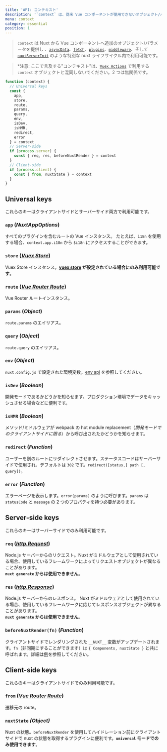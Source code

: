 ```yaml
---
title: 'API: コンテキスト'
description: '`context` は、従来 Vue コンポーネントが使用できないオブジェクト/パラメータを Nuxt から追加で提供します。`context` は `asyncData`、`plugins`、`middlewares`、`modules` や `store/nuxtServerInit` といった nuxt の特別なライフサイクル内で使用できます。'
menu: context
category: essential
position: 1
---
```


> `context` は Nuxt から Vue コンポーネントへ追加のオブジェクト/パラメータを提供し 、[`asyncData`](/api)、[`fetch`](/api/pages-fetch)、[`plugins`](/guide/plugins)、[`middleware`](/guide/routing/#%E3%83%9F%E3%83%89%E3%83%AB%E3%82%A6%E3%82%A7%E3%82%A2)、そして [`nuxtServerInit`](/guide/vuex-store/#nuxtserverinit-%E3%82%A2%E3%82%AF%E3%82%B7%E3%83%A7%E3%83%B3) のような特別な nuxt ライフサイクル内で利用可能です。

> \*注意: ここで言及する"コンテキスト"は、[`Vuex Actions`](https://vuex.vuejs.org/ja/guide/actions.html) で利用する `context` オブジェクトと混同しないでください。2 つは無関係です。

```js
function (context) {
  // Universal keys
  const {
    app,
    store,
    route,
    params,
    query,
    env,
    isDev,
    isHMR,
    redirect,
    error
  } = context
  // Server-side
  if (process.server) {
    const { req, res, beforeNuxtRender } = context
  }
  // Client-side
  if (process.client) {
    const { from, nuxtState } = context
  }
}
```

## Universal keys

これらのキーはクライアントサイドとサーバーサイド両方で利用可能です。

### `app` (_NuxtAppOptions_)

すべてのプラグインを含むルートの Vue インスタンス。 たとえば、`i18n` を使用する場合、`context.app.i18n` から `$i18n` にアクセスすることができます。

### `store` ([_Vuex Store_](https://vuex.vuejs.org/ja/api/#vuex-store-%E3%82%A4%E3%83%B3%E3%82%B9%E3%82%BF%E3%83%B3%E3%82%B9%E3%83%97%E3%83%AD%E3%83%91%E3%83%86%E3%82%A3))

Vuex Store インスタンス。**[vuex store](/guide/vuex-store) が設定されている場合にのみ利用可能です**。

### `route` ([_Vue Router Route_](https://router.vuejs.org/ja/api/#%E3%83%AB%E3%83%BC%E3%83%88%E3%82%AA%E3%83%96%E3%82%B8%E3%82%A7%E3%82%AF%E3%83%88))

Vue Router ルートインスタンス。

### `params` (_Object_)

`route.params` のエイリアス。

### `query` (_Object_)

`route.query` のエイリアス。

### `env` (_Object_)

`nuxt.config.js` で設定された環境変数。[env api](/api/configuration-env) を参照してください。

### `isDev` (_Boolean_)

開発モードであるかどうかを知らせます。プロダクション環境でデータをキャッシュさせる場合などに便利です。

### `isHMR` (_Boolean_)

メソッド/ミドルウェアが webpack の hot module replacement（_開発モードでのクライアントサイドに限る_）から呼び出されたかどうかを知らせます。

### `redirect` (_Function_)

ユーザーを別のルートにリダイレクトさせます。ステータスコードはサーバーサイドで使用され、デフォルトは `302` です。`redirect([status,] path [, query])`。

### `error` (_Function_)

エラーページを表示します。`error(params)` のように呼びます。`params` は `statusCode` と `message` の 2 つのプロパティを持つ必要があります。

## Server-side keys

これらのキーはサーバーサイドでのみ利用可能です。

### `req` ([_http.Request_](https://nodejs.org/api/http.html#http_class_http_incomingmessage))

Node.js サーバーからのリクエスト。Nuxt がミドルウェアとして使用されている場合、使用しているフレームワークによってリクエストオブジェクトが異なることがあります。<br>**`nuxt generate` からは使用できません**。

### `res` ([_http.Response_](https://nodejs.org/api/http.html#http_class_http_serverresponse))

Node.js サーバーからのレスポンス。 Nuxt がミドルウェアとして使用されている場合、使用しているフレームワークに応じてレスポンスオブジェクトが異なることがあります。<br>**`nuxt generate` からは使用できません**。

### `beforeNuxtRender(fn)` (_Function_)

クライアントサイドでレンダリングされた `__NUXT__` 変数がアップデートされます。`fn`（非同期にすることができます）は `{ Components, nuxtState }` と共に呼ばれます。詳細は[例](https://github.com/nuxt/nuxt.js/blob/cf6b0df45f678c5ac35535d49710c606ab34787d/test/fixtures/basic/pages/special-state.vue)を参照してください。

## Client-side keys

これらのキーはクライアントサイドでのみ利用可能です。

### `from` ([_Vue Router Route_](https://router.vuejs.org/ja/api/#%E3%83%AB%E3%83%BC%E3%83%88%E3%82%AA%E3%83%96%E3%82%B8%E3%82%A7%E3%82%AF%E3%83%88))

遷移元の route。

### `nuxtState` _(Object)_

Nuxt の状態。`beforeNuxtRender` を使用してハイドレーション前にクライアントサイドで nuxt の状態を取得するプラグインに便利です。**`universal` モードでのみ使用できます**。
